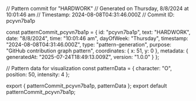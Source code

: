 // Pattern commit for "HARDWORK"
// Generated on Thursday, 8/8/2024 at 10:01:46 am
// Timestamp: 2024-08-08T04:31:46.000Z
// Commit ID: pcyvn7ba1p

const patternCommit_pcyvn7ba1p = {
  id: "pcyvn7ba1p",
  text: "HARDWORK",
  date: "8/8/2024",
  time: "10:01:46 am",
  dayOfWeek: "Thursday",
  timestamp: "2024-08-08T04:31:46.000Z",
  type: "pattern-generation",
  purpose: "GitHub contribution graph pattern",
  coordinates: {
    x: 51,
    y: 0
  },
  metadata: {
    generatedAt: "2025-07-24T18:49:13.009Z",
    version: "1.0.0"
  }
};

// Pattern data for visualization
const patternData = {
  character: "O",
  position: 50,
  intensity: 4
};

export { patternCommit_pcyvn7ba1p, patternData };
export default patternCommit_pcyvn7ba1p;
